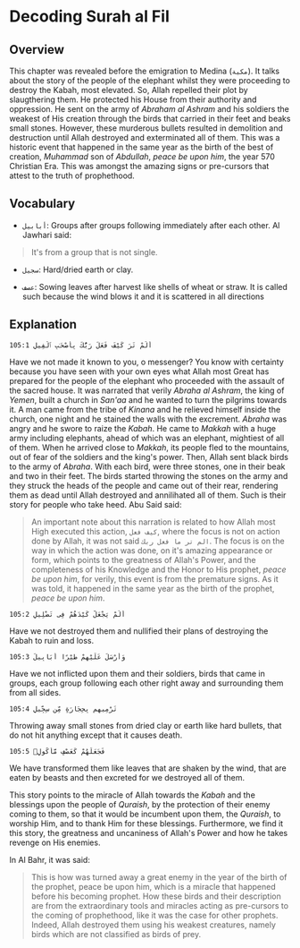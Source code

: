 # Decoding Surah al Fil

## Overview

This chapter was revealed before the emigration to Medina (`مكية`). It talks about the story of the people of the elephant whilst they were proceeding to destroy the Kabah, most elevated. So, Allah repelled their plot by slaugthering them. He protected his House from their authority and oppression. He sent on the army of *Abraham al Ashram* and his soldiers the weakest of His creation through the birds that carried in their feet and beaks small stones. However,  these murderous bullets resulted in demolition and destruction until Allah destroyed and exterminated all of them. This was a historic event that happened in the same year as the birth of the best of creation, *Muhammad* son of *Abdullah*, *peace be upon him*, the year 570 Christian Era. This was amongst the amazing signs or pre-cursors that attest to the truth of prophethood.

## Vocabulary

- `أبابيل`: Groups after groups following immediately after each other. Al Jawhari said: 

> It's from a group that is not single.

- `سجيل`: Hard/dried earth or clay.

- `عصف`: Sowing leaves after harvest like shells of wheat or straw. It is called such because the wind blows it and it is scattered in all directions


## Explanation

```
105:1 أَلَمْ تَرَ كَيْفَ فَعَلَ رَبُّكَ بِأَصْحَـٰبِ ٱلْفِيلِ
```

Have we not made it known to you, o messenger? You know with certainty because you have seen with your own eyes what Allah most Great has prepared for the people of the elephant who proceeded with the assault of the sacred house. It was narrated that verily *Abraha al Ashram*, the king of *Yemen*, built a church in *San'aa* and he wanted to turn the pilgrims towards it. A man came from the tribe of *Kinana* and he relieved himself inside the church, one night and he stained the walls with the excrement. *Abraha* was angry and he swore to raize the *Kabah*. He came to *Makkah* with a huge army including elephants, ahead of which was an elephant, mightiest of all of them. When he arrived close to *Makkah*, its people fled to the mountains, out of fear of the soldiers and the king's power. Then, Allah sent black birds to the army of *Abraha*. With each bird, were three stones, one in their beak and two in their feet. The birds started throwing the stones on the army and they struck the heads of the people and came out of their rear, rendering them as dead until Allah destroyed and annilihated all of them. Such is their story for people who take heed. Abu Said said:

> An important note about this narration is related to how Allah most High executed this action, `كيف فعل`,  where the focus is not on action done by Allah, it was not said `الم تر ما فعل ربك`. The focus is on the way in which the action was done, on it's amazing appearance or form, which points to the greatness of Allah's Power, and the completeness of his Knowledge and the Honor to His prophet, *peace be upon him*, for verily, this event is from the premature signs. As it was told, it happened in the same year as the birth of the prophet, *peace be upon him*.

```
105:2 أَلَمْ يَجْعَلْ كَيْدَهُمْ فِى تَضْلِيلٍ
```

Have we not destroyed them and nullified their plans of destroying the Kabah to ruin and loss.

```
105:3 وَأَرْسَلَ عَلَيْهِمْ طَيْرًا أَبَابِيلَ
```

Have we not inflicted upon them and their soldiers, birds that came in groups, each group following each other right away and surrounding them from all sides.

```
105:4 تَرْمِيهِم بِحِجَارَةٍ مِّن سِجِّيلٍ
```

Throwing away small stones from dried clay or earth like hard bullets, that do not hit anything except that it causes death.

```
105:5 فَجَعَلَهُمْ كَعَصْفٍ مَّأْكُولٍۭ
```

We have transformed them like leaves that are shaken by the wind, that are eaten by beasts and then excreted for we destroyed all of them.

This story points to the miracle of Allah towards the *Kabah* and the blessings upon the people of *Quraish*, by the protection of their enemy coming to them, so that it would be incumbent upon them, the *Quraish*, to worship Him, and to thank Him for these blessings. Furthermore, we find it this story, the greatness and uncaniness of Allah's Power and how he takes revenge on His enemies.

In Al Bahr, it was said:

> This is how was turned away a great enemy in the year of the birth of the prophet, peace be upon him, which is a miracle that happened before his becoming prophet. How these birds and their description are from the extraordinary tools and miracles acting as pre-cursors to the coming of prophethood, like it was the case for other prophets. Indeed, Allah destroyed them using his weakest creatures, namely birds which are not classified as birds of prey.